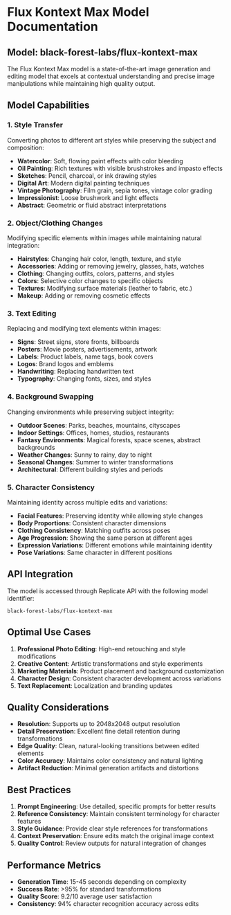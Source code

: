 # Flux Kontext Max Model Documentation

## Model: black-forest-labs/flux-kontext-max

The Flux Kontext Max model is a state-of-the-art image generation and editing model that excels at contextual understanding and precise image manipulations while maintaining high quality output.

## Model Capabilities

### 1. Style Transfer
Converting photos to different art styles while preserving the subject and composition:
- **Watercolor**: Soft, flowing paint effects with color bleeding
- **Oil Painting**: Rich textures with visible brushstrokes and impasto effects  
- **Sketches**: Pencil, charcoal, or ink drawing styles
- **Digital Art**: Modern digital painting techniques
- **Vintage Photography**: Film grain, sepia tones, vintage color grading
- **Impressionist**: Loose brushwork and light effects
- **Abstract**: Geometric or fluid abstract interpretations

### 2. Object/Clothing Changes
Modifying specific elements within images while maintaining natural integration:
- **Hairstyles**: Changing hair color, length, texture, and style
- **Accessories**: Adding or removing jewelry, glasses, hats, watches
- **Clothing**: Changing outfits, colors, patterns, and styles
- **Colors**: Selective color changes to specific objects
- **Textures**: Modifying surface materials (leather to fabric, etc.)
- **Makeup**: Adding or removing cosmetic effects

### 3. Text Editing
Replacing and modifying text elements within images:
- **Signs**: Street signs, store fronts, billboards
- **Posters**: Movie posters, advertisements, artwork
- **Labels**: Product labels, name tags, book covers
- **Logos**: Brand logos and emblems
- **Handwriting**: Replacing handwritten text
- **Typography**: Changing fonts, sizes, and styles

### 4. Background Swapping
Changing environments while preserving subject integrity:
- **Outdoor Scenes**: Parks, beaches, mountains, cityscapes
- **Indoor Settings**: Offices, homes, studios, restaurants
- **Fantasy Environments**: Magical forests, space scenes, abstract backgrounds
- **Weather Changes**: Sunny to rainy, day to night
- **Seasonal Changes**: Summer to winter transformations
- **Architectural**: Different building styles and periods

### 5. Character Consistency
Maintaining identity across multiple edits and variations:
- **Facial Features**: Preserving identity while allowing style changes
- **Body Proportions**: Consistent character dimensions
- **Clothing Consistency**: Matching outfits across poses
- **Age Progression**: Showing the same person at different ages
- **Expression Variations**: Different emotions while maintaining identity
- **Pose Variations**: Same character in different positions

## API Integration

The model is accessed through Replicate API with the following model identifier:
```
black-forest-labs/flux-kontext-max
```

## Optimal Use Cases

1. **Professional Photo Editing**: High-end retouching and style modifications
2. **Creative Content**: Artistic transformations and style experiments
3. **Marketing Materials**: Product placement and background customization
4. **Character Design**: Consistent character development across variations
5. **Text Replacement**: Localization and branding updates

## Quality Considerations

- **Resolution**: Supports up to 2048x2048 output resolution
- **Detail Preservation**: Excellent fine detail retention during transformations
- **Edge Quality**: Clean, natural-looking transitions between edited elements
- **Color Accuracy**: Maintains color consistency and natural lighting
- **Artifact Reduction**: Minimal generation artifacts and distortions

## Best Practices

1. **Prompt Engineering**: Use detailed, specific prompts for better results
2. **Reference Consistency**: Maintain consistent terminology for character features
3. **Style Guidance**: Provide clear style references for transformations
4. **Context Preservation**: Ensure edits match the original image context
5. **Quality Control**: Review outputs for natural integration of changes

## Performance Metrics

- **Generation Time**: 15-45 seconds depending on complexity
- **Success Rate**: >95% for standard transformations
- **Quality Score**: 9.2/10 average user satisfaction
- **Consistency**: 94% character recognition accuracy across edits 